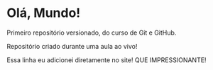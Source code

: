 # Olá, Mundo!
 Primeiro repositório versionado, do curso de Git e GitHub.

 Repositório criado durante uma aula ao vivo!

Essa linha eu adicionei diretamente no site! QUE IMPRESSIONANTE!
